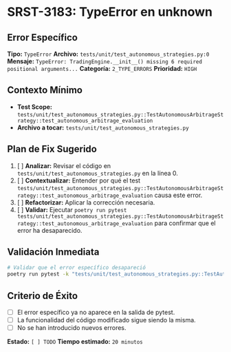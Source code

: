 # SRST-3183: TypeError en unknown

## Error Específico
**Tipo:** `TypeError`
**Archivo:** `tests/unit/test_autonomous_strategies.py:0`
**Mensaje:** `TypeError: TradingEngine.__init__() missing 6 required positional arguments...`
**Categoría:** `2_TYPE_ERRORS`
**Prioridad:** `HIGH`

## Contexto Mínimo
- **Test Scope:** `tests/unit/test_autonomous_strategies.py::TestAutonomousArbitrageStrategy::test_autonomous_arbitrage_evaluation`
- **Archivo a tocar:** `tests/unit/test_autonomous_strategies.py`

## Plan de Fix Sugerido
1. [ ] **Analizar:** Revisar el código en `tests/unit/test_autonomous_strategies.py` en la línea 0.
2. [ ] **Contextualizar:** Entender por qué el test `tests/unit/test_autonomous_strategies.py::TestAutonomousArbitrageStrategy::test_autonomous_arbitrage_evaluation` causa este error.
3. [ ] **Refactorizar:** Aplicar la corrección necesaria.
4. [ ] **Validar:** Ejecutar `poetry run pytest tests/unit/test_autonomous_strategies.py::TestAutonomousArbitrageStrategy::test_autonomous_arbitrage_evaluation` para confirmar que el error ha desaparecido.

## Validación Inmediata
```bash
# Validar que el error específico desapareció
poetry run pytest -k "tests/unit/test_autonomous_strategies.py::TestAutonomousArbitrageStrategy::test_autonomous_arbitrage_evaluation" -v
```

## Criterio de Éxito
- [ ] El error específico ya no aparece en la salida de pytest.
- [ ] La funcionalidad del código modificado sigue siendo la misma.
- [ ] No se han introducido nuevos errores.

**Estado:** `[ ] TODO`
**Tiempo estimado:** `20 minutos`
